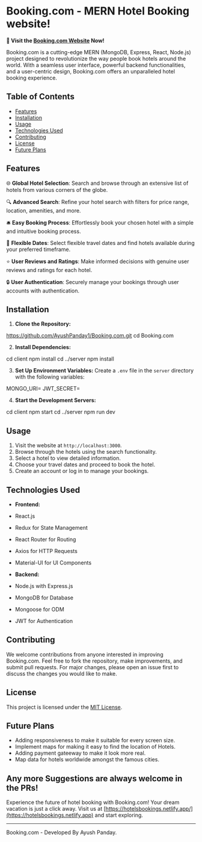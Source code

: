 # Booking.com - MERN Hotel Booking website!

**🚀 Visit the [Booking.com Website](https://bookingg.vercel.app/) Now!**

Booking.com is a cutting-edge MERN (MongoDB, Express, React, Node.js) project designed to revolutionize the way people book hotels around the world. With a seamless user interface, powerful backend functionalities, and a user-centric design, Booking.com offers an unparalleled hotel booking experience.

## Table of Contents

- [Features](#features)
- [Installation](#installation)
- [Usage](#usage)
- [Technologies Used](#technologies-used)
- [Contributing](#contributing)
- [License](#license)
- [Future Plans](#future-plans)

## Features

🌐 **Global Hotel Selection**: Search and browse through an extensive list of hotels from various corners of the globe.

🔍 **Advanced Search**: Refine your hotel search with filters for price range, location, amenities, and more.

🛎️ **Easy Booking Process**: Effortlessly book your chosen hotel with a simple and intuitive booking process.

📅 **Flexible Dates**: Select flexible travel dates and find hotels available during your preferred timeframe.

⭐ **User Reviews and Ratings**: Make informed decisions with genuine user reviews and ratings for each hotel.

🔒 **User Authentication**: Securely manage your bookings through user accounts with authentication.

## Installation

1. **Clone the Repository:**

https://github.com/AyushPanday1/Booking.com.git
cd Booking.com

2. **Install Dependencies:**
   
cd client
npm install
cd ../server
npm install

3. **Set Up Environment Variables:**
Create a `.env` file in the `server` directory with the following variables:

MONGO_URI=<your-mongodb-uri>
JWT_SECRET=<your-jwt-secret>

4. **Start the Development Servers:**
   
cd client
npm start
cd ../server
npm run dev


## Usage

1. Visit the website at `http://localhost:3000`.
2. Browse through the hotels using the search functionality.
3. Select a hotel to view detailed information.
4. Choose your travel dates and proceed to book the hotel.
5. Create an account or log in to manage your bookings.

## Technologies Used

- **Frontend:**
- React.js
- Redux for State Management
- React Router for Routing
- Axios for HTTP Requests
- Material-UI for UI Components

- **Backend:**
- Node.js with Express.js
- MongoDB for Database
- Mongoose for ODM
- JWT for Authentication


## Contributing

We welcome contributions from anyone interested in improving Booking.com. Feel free to fork the repository, make improvements, and submit pull requests. For major changes, please open an issue first to discuss the changes you would like to make.

## License

This project is licensed under the [MIT License](LICENSE).


## Future Plans

- Adding responsiveness to make it suitable for every screen size.
- Implement maps for making it easy to find the location of Hotels.
- Adding payment gateeway to make it look more real.
- Map data for hotels worldwide amongst the famous cities.

Any more Suggestions are always welcome in the PRs!
---

Experience the future of hotel booking with Booking.com! Your dream vacation is just a click away. Visit us at [https://hotelsbookings.netlify.app/](https://hotelsbookings.netlify.app) and start exploring. 


---

Booking.com - Developed By Ayush Panday.
